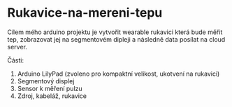 # Rukavice-na-mereni-tepu
Cílem mého arduino projektu je vytvořit wearable rukavici která bude měřit tep, zobrazovat jej na segmentovém dipleji a následně data posílat na cloud server.

Části:
1. Arduino LilyPad (zvoleno pro kompaktní velikost, ukotvení na rukavici)
2. Segmentový displej
3. Sensor k měření pulzu
4. Zdroj, kabeláž, rukavice
